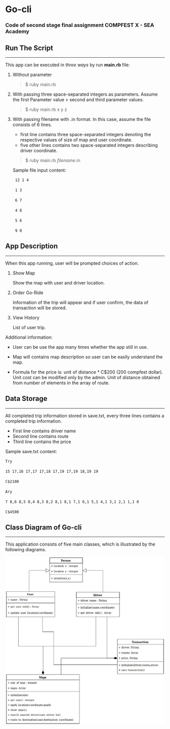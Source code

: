 # Go-cli
### Code of second stage final assignment COMPFEST X - SEA Academy

## Run The Script
---
This app can be executed in _three ways_ by run **main.rb** file:
1. Without parameter
    > $ ruby main.rb
2. With passing three space-separated integers as parameters. Assume the first Parameter value > second and third parameter values.
    > $ ruby main.rb  x y z
3. With passing filename with .in format. In this case, assume the file consists of 6 lines.
      * first line contains three space-separated integers denoting the respective values of size of map and user coordinate.
      * five other lines contains two space-separated integers describing driver coordinate.
    > $ ruby main.rb _filename_.in

    Sample file input content:

        12 1 4

        1 3

        6 7

        4 8

        5 6

        9 0

## App Description
----
When this app running, user will be prompted choices of action.
  1. Show Map
    
      Show the map with user and driver location.

  2. Order Go-Ride

      Information of the trip will appear and if user confirm, the data of transaction will be stored.

  3. View History

      List of user trip.

Additional information:

* User can be use the app many times whether the app still in use.

* Map will contains map description so user can be easily understand the map.

* Formula for the price is: unit of distance * C$200 (200 compfest dollar). Unit cost can be modified only by the admin. Unit of distance obtained from number of elements in the array of route.

## Data Storage
---
All completed trip information stored in save.txt, every three lines contains a completed trip information.
  * First line contains driver name
  * Second line contains route
  * Third line contains the price
  
Sample save.txt content:
  
    Try
  
    15 17,16 17,17 17,18 17,19 17,19 18,19 19
  
    C$2100
  
    Ary
  
    7 8,6 8,5 8,4 8,3 8,2 8,1 8,1 7,1 6,1 5,1 4,1 3,1 2,1 1,1 0
  
    C$4500



## Class Diagram of Go-cli
---
This application consists of five main classes, which is illustrated by the following diagrams.

![alt text][logo]

[logo]: https://github.com/Maxalmina/go-cli/blob/master/class_diagram_go-cli.jpg
